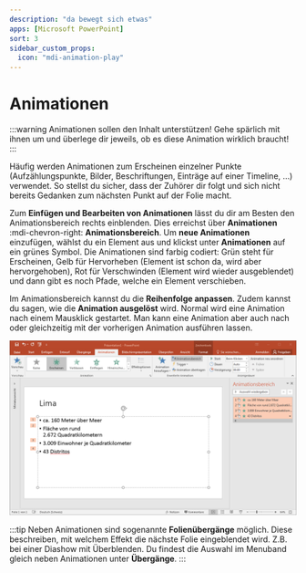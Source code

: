 ```yaml
---
description: "da bewegt sich etwas"
apps: [Microsoft PowerPoint]
sort: 3
sidebar_custom_props:
  icon: "mdi-animation-play"
---
```


# Animationen



:::warning Animationen sollen den Inhalt unterstützen!
Gehe spärlich mit ihnen um und überlege dir jeweils, ob es diese Animation wirklich braucht!
:::

Häufig werden Animationen zum Erscheinen einzelner Punkte (Aufzählungspunkte, Bilder, Beschriftungen, Einträge auf einer Timeline, ...) verwendet. So stellst du sicher, dass der Zuhörer dir folgt und sich nicht bereits Gedanken zum nächsten Punkt auf der Folie macht.

Zum **Einfügen und Bearbeiten von Animationen** lässt du dir am Besten den Animationsbereich rechts einblenden. Dies erreichst über __Animationen__ :mdi-chevron-right: __Animationsbereich__. Um **neue Animationen** einzufügen, wählst du ein Element aus und klickst unter __Animationen__ auf ein grünes Symbol. Die Animationen sind farbig codiert: Grün steht für Erscheinen, Gelb für Hervorheben (Element ist schon da, wird aber hervorgehoben), Rot für Verschwinden (Element wird wieder ausgeblendet) und dann gibt es noch Pfade, welche ein Element verschieben.

Im Animationsbereich kannst du die **Reihenfolge anpassen**. Zudem kannst du sagen, wie die **Animation ausgelöst** wird. Normal wird eine Animation nach einem Mausklick gestartet. Man kann eine Animation aber auch nach oder gleichzeitig mit der vorherigen Animation ausführen lassen.

![Powerpoint mit Menuband «Animationen» und «Animationsbereich»](./images/animation.png)

:::tip
Neben Animationen sind sogenannte **Folienübergänge** möglich. Diese beschreiben, mit welchem Effekt die nächste Folie eingeblendet wird. Z.B. bei einer Diashow mit Überblenden. Du findest die Auswahl im Menuband gleich neben Animationen unter __Übergänge__.
:::
